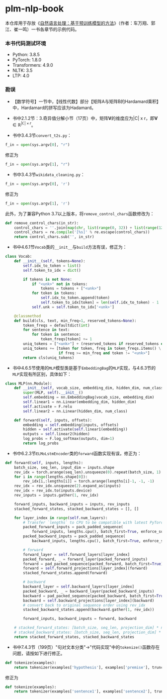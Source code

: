 # plm-nlp-book

本仓库用于存放《[自然语言处理：基于预训练模型的方法](https://item.jd.com/13344628.html)》（作者：车万翔、郭江、崔一鸣）一书各章节的示例代码。


### 本书代码测试环境
* Python: 3.8.5
* PyTorch: 1.8.0
* Transformers: 4.9.0
* NLTK: 3.5
* LTP: 4.0

### 勘误
* 【数学符号】一节中，【线性代数】部分【矩阵A与矩阵B的Hardamard乘积】中，Hardamard的拼写应该为Hadamard。

* 书中2.1.2节：3.奇异值分解小节（17页）中，矩阵**V**的维度应为|C| x r，即$\bm{V} \in \mathbb{R}^{|\mathbb{C}| \times r}$。

* 书中3.4.3节`convert_t2s.py`：
```python
f_in = open(sys.argv[0], "r")
```
修正为
```python
f_in = open(sys.argv[1], "r")
```

* 书中3.4.3节`wikidata_cleaning.py`：
```python
f_in = open(sys.argv[0], 'r')
```
修正为
```python
f_in = open(sys.argv[1], 'r')
```
此外，为了兼容Python 3.7以上版本，将`remove_control_chars`函数修改为：
```python
def remove_control_chars(in_str):
    control_chars = ''.join(map(chr, list(range(0, 32)) + list(range(127, 160))))
    control_chars = re.compile('[%s]' % re.escape(control_chars))
    return control_chars.sub('', in_str)
```

* 书中4.6.1节`Vocab`类的`__init__`与`build`方法有误，修正为：
```python
class Vocab:
    def __init__(self, tokens=None):
        self.idx_to_token = list()
        self.token_to_idx = dict()

        if tokens is not None:
            if "<unk>" not in tokens:
                tokens = tokens + ["<unk>"]
            for token in tokens:
                self.idx_to_token.append(token)
                self.token_to_idx[token] = len(self.idx_to_token) - 1
            self.unk = self.token_to_idx['<unk>']

    @classmethod
    def build(cls, text, min_freq=1, reserved_tokens=None):
        token_freqs = defaultdict(int)
        for sentence in text:
            for token in sentence:
                token_freqs[token] += 1
        uniq_tokens = ["<unk>"] + (reserved_tokens if reserved_tokens else [])
        uniq_tokens += [token for token, freq in token_freqs.items() \
                        if freq >= min_freq and token != "<unk>"]
        return cls(uniq_tokens)
```

* 书中4.6.5节使用的`MLP`模型类是基于`EmbeddingBag`的`MLP`实现，与4.6.3节的`MLP`实现有所区别，具体如下：
```python
class MLP(nn.Module):
    def __init__(self, vocab_size, embedding_dim, hidden_dim, num_class):
        super(MLP, self).__init__()
        self.embedding = nn.EmbeddingBag(vocab_size, embedding_dim)
        self.linear1 = nn.Linear(embedding_dim, hidden_dim)
        self.activate = F.relu
        self.linear2 = nn.Linear(hidden_dim, num_class)

    def forward(self, inputs, offsets):
        embedding = self.embedding(inputs, offsets)
        hidden = self.activate(self.linear1(embedding))
        outputs = self.linear2(hidden)
        log_probs = F.log_softmax(outputs, dim=1)
        return log_probs
```

* 书中6.2.3节`ELMoLstmEncoder`类的`forward`函数实现有误，修正为：
```python
def forward(self, inputs, lengths):
    batch_size, seq_len, input_dim = inputs.shape
    rev_idx = torch.arange(seq_len).unsqueeze(0).repeat(batch_size, 1)
    for i in range(lengths.shape[0]):
        rev_idx[i,:lengths[i]] = torch.arange(lengths[i]-1, -1, -1)
    rev_idx = rev_idx.unsqueeze(2).expand_as(inputs)
    rev_idx = rev_idx.to(inputs.device)
    rev_inputs = inputs.gather(1, rev_idx)

    forward_inputs, backward_inputs = inputs, rev_inputs
    stacked_forward_states, stacked_backward_states = [], []

    for layer_index in range(self.num_layers):
        # Transfer `lengths` to CPU to be compatible with latest PyTorch versions.
        packed_forward_inputs = pack_padded_sequence(
            forward_inputs, lengths.cpu(), batch_first=True, enforce_sorted=False)
        packed_backward_inputs = pack_padded_sequence(
            backward_inputs, lengths.cpu(), batch_first=True, enforce_sorted=False)

        # forward
        forward_layer = self.forward_layers[layer_index]
        packed_forward, _ = forward_layer(packed_forward_inputs)
        forward = pad_packed_sequence(packed_forward, batch_first=True)[0]
        forward = self.forward_projections[layer_index](forward)
        stacked_forward_states.append(forward)

        # backward
        backward_layer = self.backward_layers[layer_index]
        packed_backward, _ = backward_layer(packed_backward_inputs)
        backward = pad_packed_sequence(packed_backward, batch_first=True)[0]
        backward = self.backward_projections[layer_index](backward)
        # convert back to original sequence order using rev_idx
        stacked_backward_states.append(backward.gather(1, rev_idx))

        forward_inputs, backward_inputs = forward, backward

    # stacked_forward_states: [batch_size, seq_len, projection_dim] * num_layers
    # stacked_backward_states: [batch_size, seq_len, projection_dim] * num_layers
    return stacked_forward_states, stacked_backward_states
```

* 书中7.4.3节（199页）"句对文本分类"→"代码实现"中的`tokenize()`函数存在问题，请按如下进行修正。
```python
def tokenize(examples):
    return tokenizer(examples['hypothesis'], examples['premise'], truncation=True, padding='max_length')
```
修正为
```python
def tokenize(examples):
    return tokenizer(examples['sentence1'], examples['sentence2'], truncation=True, padding='max_length')
```
